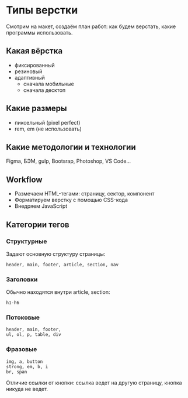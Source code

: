 # Типы верстки
Смотрим на макет, создаём план работ: как будем верстать, какие программы использовать.

## Какая вёрстка
* фиксированный
* резиновый
* адаптивный
    * сначала мобильные
    * сначала десктоп

## Какие размеры
* пиксельный (pixel perfect)
* rem, em (не использовать)

## Какие методологии и технологии
Figma, БЭМ, gulp, Bootsrap, Photoshop, VS Code...

## Workflow
- Размечаем HTML-тегами: страницу, сектор, компонент
- Форматируем верстку с помощью CSS-кода
- Внедряем JavaScript

## Категории тегов
### Структурные
Задают основную структуру страницы:

    header, main, footer, article, section, nav

### Заголовки
Обычно находятся внутри article, section:

    h1-h6

### Потоковые

    header, main, footer,
    ul, ol, p, table, div

### Фразовые

    img, a, button
    strong, em, b, i
    br, span

Отличие ссылки от кнопки: ссылка ведет на другую страницу, кнопка никуда не ведет.
